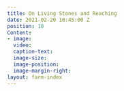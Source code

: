 ```yaml
---
title: On Living Stones and Reaching
date: 2021-02-20 10:45:00 Z
position: 10
Content:
- image: 
  video: 
  caption-text: 
  image-size: 
  image-position: 
  image-margin-right: 
layout: farm-index
---
```


